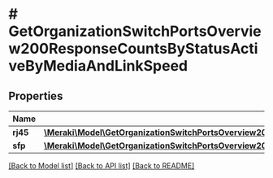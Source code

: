 # # GetOrganizationSwitchPortsOverview200ResponseCountsByStatusActiveByMediaAndLinkSpeed

## Properties

Name | Type | Description | Notes
------------ | ------------- | ------------- | -------------
**rj45** | [**\Meraki\Model\GetOrganizationSwitchPortsOverview200ResponseCountsByStatusActiveByMediaAndLinkSpeedRj45**](GetOrganizationSwitchPortsOverview200ResponseCountsByStatusActiveByMediaAndLinkSpeedRj45.md) |  | [optional]
**sfp** | [**\Meraki\Model\GetOrganizationSwitchPortsOverview200ResponseCountsByStatusActiveByMediaAndLinkSpeedSfp**](GetOrganizationSwitchPortsOverview200ResponseCountsByStatusActiveByMediaAndLinkSpeedSfp.md) |  | [optional]

[[Back to Model list]](../../README.md#models) [[Back to API list]](../../README.md#endpoints) [[Back to README]](../../README.md)
